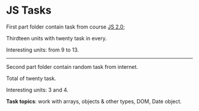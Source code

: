 # JS Tasks

First part folder contain task from course [JS 2.0](https://itgid.info/ua/course/js20);

Thirdteen units with twenty task in every.

Interesting units: from 9 to 13.
__________________________

Second part folder contain random task from internet.

Total of twenty task.

Interesting units: 3 and 4.

**Task topics**: work with arrays, objects & other types, DOM, Date object.
